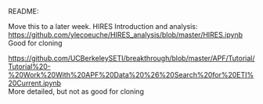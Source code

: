 README:



Move this to a later week.
HIRES Introduction and analysis: \
https://github.com/ylecoeuche/HIRES_analysis/blob/master/HIRES.ipynb \
   Good for cloning
   
   
https://github.com/UCBerkeleySETI/breakthrough/blob/master/APF/Tutorial/Tutorial%20-%20Work%20With%20APF%20Data%20%26%20Search%20for%20ETI%20Current.ipynb \
   More detailed, but not as good for cloning
   
